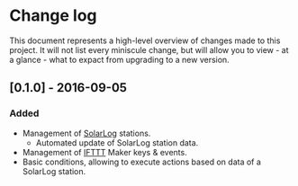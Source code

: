 # Change log

This document represents a high-level overview of changes made to this project.
It will not list every miniscule change, but will allow you to view - at a
glance - what to expact from upgrading to a new version.

## [0.1.0] - 2016-09-05

### Added

- Management of [SolarLog](http://www.solar-log.com) stations.
  - Automated update of SolarLog station data.
- Management of [IFTTT](http://ifttt.com) Maker keys & events.
- Basic conditions, allowing to execute actions based on data of a SolarLog
  station.
